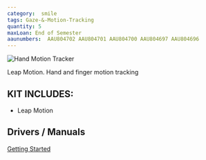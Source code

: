 ```yaml
---
category:  smile
tags: Gaze-&-Motion-Tracking
quantity: 5
maxLoan: End of Semester
aaunumbers:  AAU804702 AAU804701 AAU804700 AAU804697 AAU804696
---
```

![Hand Motion Tracker](https://upload.wikimedia.org/wikipedia/commons/thumb/d/df/Leap_Motion_Orion_Controller_Plugged.jpg/440px-Leap_Motion_Orion_Controller_Plugged.jpg)

Leap Motion. Hand and finger motion tracking
## KIT INCLUDES:
-  Leap Motion

## Drivers / Manuals
[Getting Started](https://support.leapmotion.com/hc/en-us/sections/360001239937-Getting-started)




